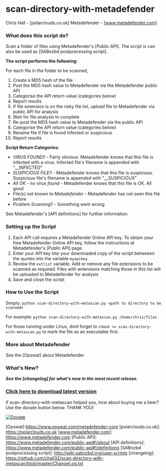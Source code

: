 scan-directory-with-metadefender
================================
Chris Hall - [polarclouds.co.uk] 
Metadefender - [www.metadefender.com]

### What does this script do?
Scan a folder of files using Metadefender's [Public API].
The script is can also be used as [SABnzbd postprocessing script].

**The script performs the following:**

For each file in the folder to be scanned,

1.  Create a MD5 hash of the file
2.  Post the MD5 hash value to Metadefender via the Metadefender public API
3.  Categorise the API return value (categories below)
4.  Report results
5.  If file extension is on the risky file list, upload file to Metadefender via public API for analysis
6.  Wait for file analysis to complete
7.  Re-post the MD5 hash value to Metadefender via the public API
8.  Categorise the API return value (categories below)
9.  Rename file if file is found infected or suspicious
10.  Report results

**Script Return Categories:**

+ _VIRUS FOUND!!_ - Fairly obvious. Metadefender knows that this file is infected with a virus. Infected file's filename is appended with "__INFECTED"
+ _SUSPICIOUS FILE!!_ - Metadefender knows that this file is suspicious. Suspicious file's filename is appended with "__SUSPICIOUS"
+ _All OK - no virus found_ - Metadefender knows that this file is OK. All good
+ _File(s) not known to Metadefender_ - Metadefender has not seen this file before
+ _Problem Scanning!!_ - Something went wrong

See Metadefender's [API definitions] for further information.

### Setting up the Script
1.  Each API call requires a Metadefender Online API key. To obtain your free Metadefender Online API key, follow the instructions at Metadefender's [Public API] page
2.  Enter your API key into your downloaded copy of the script betweeen the quotes into the variable ```myapikey```
3.  Review the ```extlist``` variable.  Add or remove any file extensions to be scanned as required.  Files with extensions matching those in this list will be uploaded to Metadefender for analysis
4.  Save and close the script

### How to Use the Script
Simply:
```python scan-directory-with-metascan.py <path to directory to be scanned>```

For example:
```python scan-directory-with-metascan.py /home/chris/files```

For those running under Linux, dont forget to ```chmod +x scan-directory-with-metascan.py``` to mark the file as an executable first.
### More about Metadefender
See the [Opswat] about Metadefender

### What's New?
***See the [changelog] for what's new in the most recent release.***

### [Click here to download latest version](https://github.com/chall32/scan-directory-with-metascan/blob/master/scan-directory-with-metascan.py?raw=true)

If scan-directory-with-metascan helped you, how about buying me a beer? Use the donate button below. THANK YOU!

[![Donate](https://www.paypalobjects.com/en_US/i/btn/btn_donate_LG.gif)](https://www.paypal.com/cgi-bin/webscr?cmd=_s-xclick&hosted_button_id=KT462HRW7XQ3J)

[Opswat] https://www.opswat.com/metadefender-core
[polarclouds.co.uk]: https://polarclouds.co.uk
[www.metadefender.com]: https://www.metadefender.com
[Public API]: https://www.metadefender.com/public-api#!/about
[API definitions]: https://www.metadefender.com/public-api#!/definitions
[SABnzbd postprocessing script]: http://wiki.sabnzbd.org/user-scripts
[changelog]: https://github.com/chall32/scan-directory-with-metascan/blob/master/ChangeLog.txt
